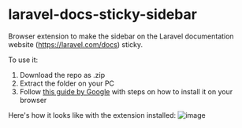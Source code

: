 # laravel-docs-sticky-sidebar
Browser extension to make the sidebar on the Laravel documentation website (https://laravel.com/docs) sticky.

To use it:
1. Download the repo as .zip
2. Extract the folder on your PC
3. Follow [this guide by Google](https://developer.chrome.com/docs/extensions/get-started/tutorial/hello-world#load-unpacked) with steps on how to install it on your browser

Here's how it looks like with the extension installed:
![image](https://github.com/AngeloKarugo/laravel-docs-sticky-sidebar/assets/52207274/55b78873-579c-4e9d-afb7-453c2fcf0e8c)
